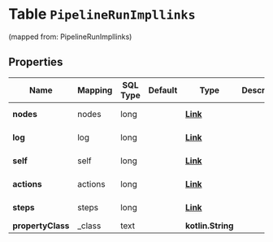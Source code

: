 
# Table `PipelineRunImpllinks`
(mapped from: PipelineRunImpllinks)

## Properties
Name | Mapping | SQL Type | Default | Type | Description | Notes
---- | ------- | -------- | ------- | ---- | ----------- | -----
**nodes** | nodes | long |  | [**Link**](Link.md) |  |  [optional] [foreignkey]
**log** | log | long |  | [**Link**](Link.md) |  |  [optional] [foreignkey]
**self** | self | long |  | [**Link**](Link.md) |  |  [optional] [foreignkey]
**actions** | actions | long |  | [**Link**](Link.md) |  |  [optional] [foreignkey]
**steps** | steps | long |  | [**Link**](Link.md) |  |  [optional] [foreignkey]
**propertyClass** | _class | text |  | **kotlin.String** |  |  [optional]








